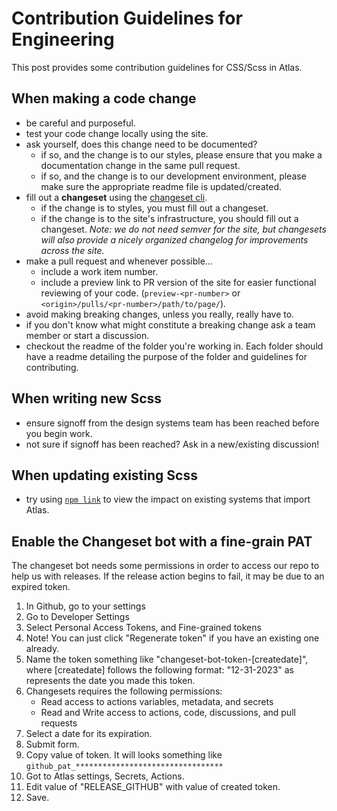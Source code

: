 # Contribution Guidelines for Engineering

This post provides some contribution guidelines for CSS/Scss in Atlas.

## When making a code change

- be careful and purposeful.
- test your code change locally using the site.
- ask yourself, does this change need to be documented?
  - if so, and the change is to our styles, please ensure that you make a documentation change in the same pull request.
  - if so, and the change is to our development environment, please make sure the appropriate readme file is updated/created.
- fill out a **changeset** using the [changeset cli](https://github.com/atlassian/changesets/blob/main/docs/intro-to-using-changesets.md).
  - if the change is to styles, you must fill out a changeset.
  - if the change is to the site's infrastructure, you should fill out a changeset. _Note: we do not need semver for the site, but changesets will also provide a nicely organized changelog for improvements across the site._
- make a pull request and whenever possible...
  - include a work item number.
  - include a preview link to PR version of the site for easier functional reviewing of your code. (`preview-<pr-number>` or `<origin>/pulls/<pr-number>/path/to/page/`).
- avoid making breaking changes, unless you really, really have to.
- if you don't know what might constitute a breaking change ask a team member or start a discussion.
- checkout the readme of the folder you're working in. Each folder should have a readme detailing the purpose of the folder and guidelines for contributing.

## When writing new Scss

- ensure signoff from the design systems team has been reached before you begin work.
- not sure if signoff has been reached? Ask in a new/existing discussion!

## When updating existing Scss

- try using [`npm link`](https://docs.npmjs.com/cli/v7/commands/npm-link) to view the impact on existing systems that import Atlas.

## Enable the Changeset bot with a fine-grain PAT

The changeset bot needs some permissions in order to access our repo to help us with releases. If the release action begins to fail, it may be due to an expired token.

1. In Github, go to your settings
1. Go to Developer Settings
1. Select Personal Access Tokens, and Fine-grained tokens
1. Note! You can just click "Regenerate token" if you have an existing one already.
1. Name the token something like "changeset-bot-token-[createdate]", where [createdate] follows the following format: "12-31-2023" as represents the date you made this token.
1. Changesets requires the following permissions:
   - Read access to actions variables, metadata, and secrets
   - Read and Write access to actions, code, discussions, and pull requests
1. Select a date for its expiration.
1. Submit form.
1. Copy value of token. It will looks something like `github_pat_*********************************`
1. Got to Atlas settings, Secrets, Actions.
1. Edit value of "RELEASE_GITHUB" with value of created token.
1. Save.
